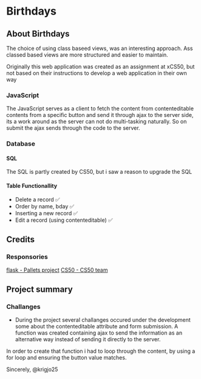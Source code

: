 # Birthdays

##  About Birthdays

The choice of using class baseed views, was an interesting approach. Ass classed based views are more structured and easier to maintain.

Originally this web application was created as an assignment at xCS50, but not based on their instructions to develop a web application in their own way

###  JavaScript

The JavaScript serves as a client to fetch the content from contenteditable contents from a specific
button and send it through ajax to the server side, its a work around as the server can not do multi-tasking naturally.
So on submit the ajax sends through the code to the server.

### Database

#### SQL
The SQL is partly created by CS50, but i saw a reason to upgrade the SQL

#### Table Functionallity

-   Delete a record                         ✅
-   Order by name, bday                     ✅
-   Inserting a new record                  ✅
-   Edit a record (using contenteditable)   ✅

## Credits

### Responsories

[flask - Pallets project](https://github.com/pallets)
[CS50 - CS50 team](https://cs50.harvard.edu/x/2024/)

## Project summary

### Challanges


-   During the project several challanges occured under the development some about the contenteditable attribute and form submission.
A function was created containing ajax to send the information as an alternative way instead of sending it directly to the server.

In order to create that function i had to loop through the content, by using a for loop and ensuring the button value matches.

Sincerely,
@krigjo25


